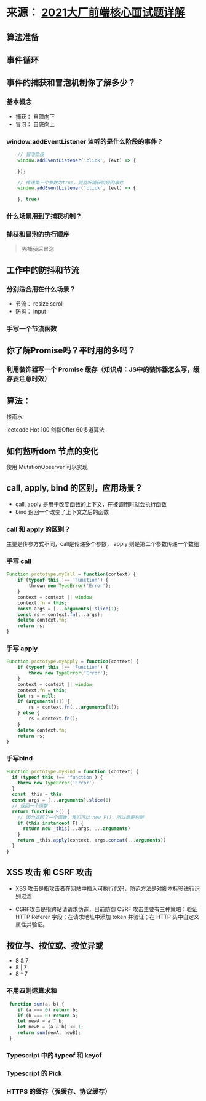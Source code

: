 # 来源： [2021大厂前端核心面试题详解](https://live.vhall.com/room/watch/732519004)

## 算法准备


## 事件循环


## 事件的捕获和冒泡机制你了解多少？

### 基本概念
- 捕获： 自顶向下
- 冒泡： 自底向上

### window.addEventListener 监听的是什么阶段的事件？

```ts
    // 冒泡阶段
    window.addEventListener('click', (evt) => {

    });

    // 传递第三个参数为true，则监听捕获阶段的事件
    window.addEventListener('click', (evt) => {

    }, true)
```

### 什么场景用到了捕获机制？


### 捕获和冒泡的执行顺序
> 先捕获后冒泡


## 工作中的防抖和节流


### 分别适合用在什么场景？

- 节流： resize scroll
- 防抖： input

### 手写一个节流函数


## 你了解Promise吗？平时用的多吗？


### 利用装饰器写一个 Promise 缓存（知识点：JS中的装饰器怎么写，缓存要注意时效）

## 算法：
接雨水

leetcode Hot 100
剑指Offer 60多道算法



## 如何监听dom 节点的变化
使用 MutationObserver 可以实现

## call, apply, bind 的区别，应用场景？
- call, apply 是用于改变函数的上下文，在被调用时就会执行函数
- bind 返回一个改变了上下文之后的函数

### call 和 apply 的区别？
主要是传参方式不同，call是传递多个参数， apply 则是第二个参数传递一个数组

### 手写 call
```js
Function.prototype.myCall = function(context) {
    if (typeof this !== 'Function') {
        thrown new TypeError('Error');
    }
    context = context || window;
    context.fn = this;
    const args = [...arguments].slice(1);
    const rs = context.fn(...args);
    delete context.fn;
    return rs;
}
```

### 手写 apply
```js
Function.prototype.myApply = function(context) {
    if (typeof this !== 'Function') {
        throw new TypeError('Error');
    }
    context = context || window;
    context.fn = this;
    let rs = null;
    if (arguments[1]) {
        rs = context.fn(...arguments[1]);
    } else {
        rs = context.fn();
    }
    delete context.fn;
    return rs;
}
```

### 手写bind
```js
Function.prototype.myBind = function (context) {
  if (typeof this !== 'function') {
    throw new TypeError('Error')
  }
  const _this = this
  const args = [...arguments].slice(1)
  // 返回一个函数
  return function F() {
    // 因为返回了一个函数，我们可以 new F()，所以需要判断
    if (this instanceof F) {
      return new _this(...args, ...arguments)
    }
    return _this.apply(context, args.concat(...arguments))
  }
}
```

## XSS 攻击 和 CSRF 攻击

- XSS 攻击是指攻击者在网站中插入可执行代码，防范方法是对脚本标签进行识别过滤

- CSRF攻击是指跨站请请求伪造，目前防御 CSRF 攻击主要有三种策略：验证 HTTP Referer 字段；在请求地址中添加 token 并验证；在 HTTP 头中自定义属性并验证。


## 按位与、按位或、按位异或
- 8 & 7
- 8 | 7
- 8 ^ 7

### 不用四则运算求和
```js
 function sum(a, b) {
    if (a === 0) return b;
    if (b === 0) return a;
    let newA = a ^ b;
    let newB = (a & b) << 1;
    return sum(newA, newB);
 }
```

### Typescript 中的 typeof 和 keyof


### Typescript 的 Pick


### HTTPS 的缓存（强缓存、协议缓存）